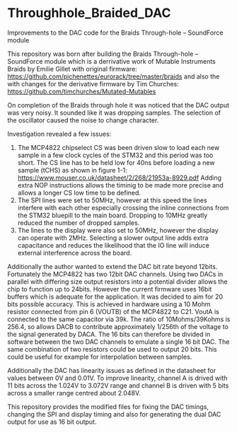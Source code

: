 # Throughhole_Braided_DAC
Improvements to the DAC code for the Braids Through-hole – SoundForce module

This repository was born after building the Braids Through-hole – SoundForce module which is a derrivative work of Mutable Instruments Braids by Emilie Gillet with original firmware: https://github.com/pichenettes/eurorack/tree/master/braids and also the with changes for the derivative firmware by Tim Churches: https://github.com/timchurches/Mutated-Mutables

On completion of the Braids through hole it was noticed that the DAC output was very noisy. It sounded like it was dropping samples. The selection of the oscillator caused the noise to change character.

Investigation revealed a few issues:
1) The MCP4822 chipselect CS was been driven slow to load each new sample in a few clock cycles of the STM32 and this period was too short. The CS line has to be held low for 40ns before loading a new sample (tCHS) as shown in figure 1-1: https://www.mouser.co.uk/datasheet/2/268/21953a-8929.pdf
Adding extra NOP instructions allows the timinig to be made more precise and allows a longer CS low time to be defined.
2) The SPI lines were set to 50MHz, however at this speed the lines interfere with each other especially crossing the inline connections from the STM32 bluepill to the main board. Dropping to 10MHz greatly reduced the number of dropped samples. 
3) The lines to the display were also set to 50MHz, however the display can operate with 2MHz. Selecting a slower output line adds extra capacitance and reduces the likelihood that the IO line will induce external interference across the board.


Additionally the author wanted to extend the DAC bit rate beyond 12bits. Fortunately the MCP4822 has two 12bit DAC channels. Using two DACs in parallel with differing size output resistors into a potential divider allows the chip to function up to 24bits. However the current firmware uses 16bit buffers which is adequate for the application. It was decided to aim for 20 bits possible accuracy. This is achieved in hardware using a 10 Mohm resistor connected from pin 6 (VOUTB) of the MCP4822 to C21. VoutA is connected to the same capacitor via 39k. The ratio of 10Mohms/39Kohms is 256.4, so allows DACB to contribute approximately 1/256th of the voltage to the signal generated by DACA. The 16 bits can therefore be divided in software between the two DAC channels to emulate a single 16 bit DAC. The same combination of two resistors could be used to output 20 bits. This could be useful for example for interpolation between samples.

Additionally the DAC has linearity issues as defined in the datasheet for values between 0V and 0.01V. To improve linearity, channel A is drived with 11 bits across the 1.024V to 3.072V range and channel B is driven with 5 bits across a smaller range centred about 2.048V.

This repository provides the modified files for fixing the DAC timings, changing the SPI and display timing and also for generating the dual DAC output for use as 16 bit output. 
